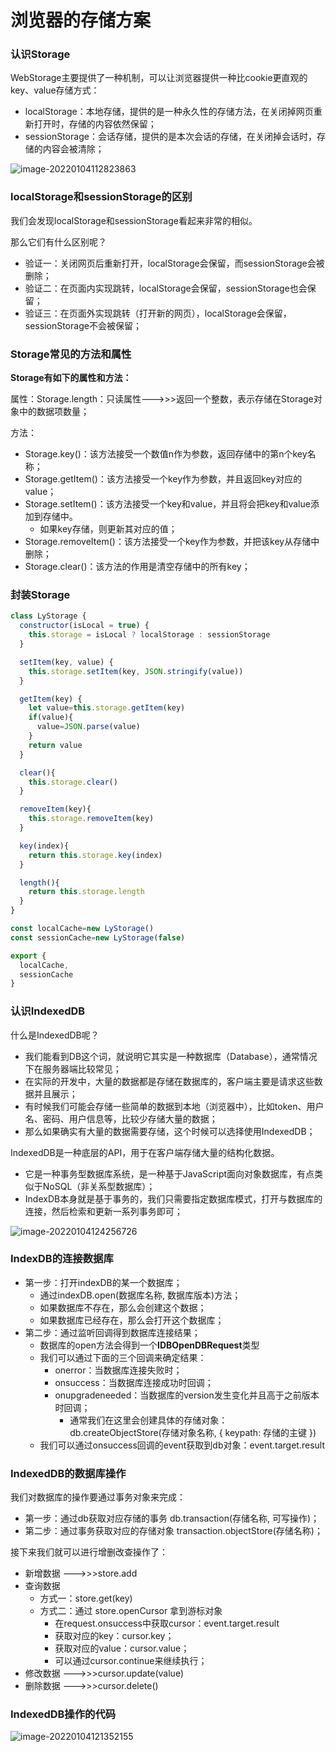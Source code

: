 # 浏览器的存储方案

### 认识Storage

WebStorage主要提供了一种机制，可以让浏览器提供一种比cookie更直观的key、value存储方式：

- localStorage：本地存储，提供的是一种永久性的存储方法，在关闭掉网页重新打开时，存储的内容依然保留； 
- sessionStorage：会话存储，提供的是本次会话的存储，在关闭掉会话时，存储的内容会被清除；

![image-20220104112823863](D:\截图\浏览器的存储方案\image-20220104112823863.png)



### localStorage和sessionStorage的区别

我们会发现localStorage和sessionStorage看起来非常的相似。 

那么它们有什么区别呢？

- 验证一：关闭网页后重新打开，localStorage会保留，而sessionStorage会被删除； 
- 验证二：在页面内实现跳转，localStorage会保留，sessionStorage也会保留； 
- 验证三：在页面外实现跳转（打开新的网页），localStorage会保留，sessionStorage不会被保留；



### Storage常见的方法和属性

**Storage有如下的属性和方法：**

属性：Storage.length：只读属性--->>>返回一个整数，表示存储在Storage对象中的数据项数量； 

方法：

- Storage.key()：该方法接受一个数值n作为参数，返回存储中的第n个key名称； 
- Storage.getItem()：该方法接受一个key作为参数，并且返回key对应的value； 
- Storage.setItem()：该方法接受一个key和value，并且将会把key和value添加到存储中。
  - 如果key存储，则更新其对应的值；
- Storage.removeItem()：该方法接受一个key作为参数，并把该key从存储中删除； 
- Storage.clear()：该方法的作用是清空存储中的所有key；



### 封装Storage

```javascript
class LyStorage {
  constructor(isLocal = true) {
    this.storage = isLocal ? localStorage : sessionStorage
  }

  setItem(key, value) {
    this.storage.setItem(key, JSON.stringify(value))
  }

  getItem(key) {
    let value=this.storage.getItem(key)
    if(value){
      value=JSON.parse(value)
    }
    return value
  }

  clear(){
    this.storage.clear()
  }

  removeItem(key){
    this.storage.removeItem(key)
  }

  key(index){
    return this.storage.key(index)
  }

  length(){
    return this.storage.length
  }
}

const localCache=new LyStorage()
const sessionCache=new LyStorage(false)

export {
  localCache,
  sessionCache
}
```



### 认识IndexedDB

什么是IndexedDB呢？

- 我们能看到DB这个词，就说明它其实是一种数据库（Database），通常情况下在服务器端比较常见；
- 在实际的开发中，大量的数据都是存储在数据库的，客户端主要是请求这些数据并且展示；
-  有时候我们可能会存储一些简单的数据到本地（浏览器中），比如token、用户名、密码、用户信息等，比较少存储大量的数据；
- 那么如果确实有大量的数据需要存储，这个时候可以选择使用IndexedDB； 

IndexedDB是一种底层的API，用于在客户端存储大量的结构化数据。

- 它是一种事务型数据库系统，是一种基于JavaScript面向对象数据库，有点类似于NoSQL（非关系型数据库）；
- IndexDB本身就是基于事务的，我们只需要指定数据库模式，打开与数据库的连接，然后检索和更新一系列事务即可；

![image-20220104124256726](D:\截图\浏览器的存储方案\image-20220104124256726.png)



### IndexDB的连接数据库

- 第一步：打开indexDB的某一个数据库；
  - 通过indexDB.open(数据库名称, 数据库版本)方法；
  - 如果数据库不存在，那么会创建这个数据；
  - 如果数据库已经存在，那么会打开这个数据库；
- 第二步：通过监听回调得到数据库连接结果；
  - 数据库的open方法会得到一个**IDBOpenDBRequest**类型
  - 我们可以通过下面的三个回调来确定结果：
    - onerror：当数据库连接失败时；
    - onsuccess：当数据库连接成功时回调；
    - onupgradeneeded：当数据库的version发生变化并且高于之前版本时回调；
      - 通常我们在这里会创建具体的存储对象：db.createObjectStore(存储对象名称, { keypath: 存储的主键 })
  - 我们可以通过onsuccess回调的event获取到db对象：event.target.result



### IndexedDB的数据库操作

我们对数据库的操作要通过事务对象来完成：

- 第一步：通过db获取对应存储的事务 db.transaction(存储名称, 可写操作)； 
- 第二步：通过事务获取对应的存储对象 transaction.objectStore(存储名称)； 

接下来我们就可以进行增删改查操作了：

- 新增数据 --->>>store.add
- 查询数据
  - 方式一：store.get(key)
  - 方式二：通过 store.openCursor 拿到游标对象
    - 在request.onsuccess中获取cursor：event.target.result
    - 获取对应的key：cursor.key； 
    - 获取对应的value：cursor.value； 
    - 可以通过cursor.continue来继续执行；
- 修改数据 --->>>cursor.update(value)
- 删除数据 --->>>cursor.delete()



### IndexedDB操作的代码

![image-20220104121352155](D:\截图\浏览器的存储方案\image-20220104121352155.png)

